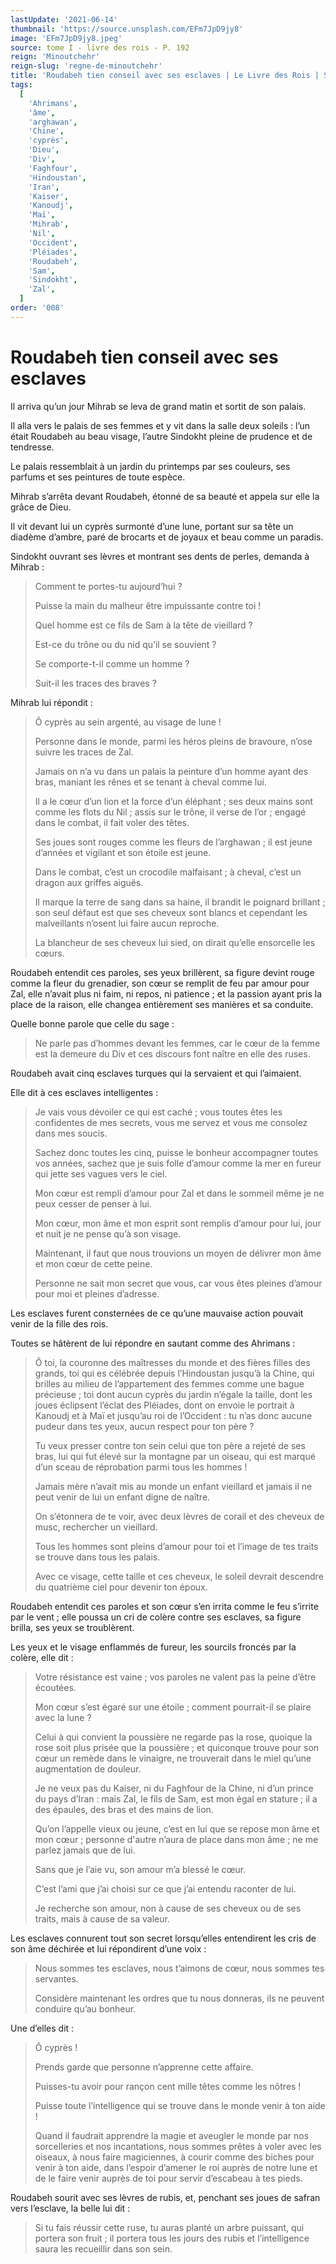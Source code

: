 ```yaml
---
lastUpdate: '2021-06-14'
thumbnail: 'https://source.unsplash.com/EFm7JpD9jy8'
image: 'EFm7JpD9jy8.jpeg'
source: tome I - livre des rois - P. 192
reign: 'Minoutchehr'
reign-slug: 'regne-de-minoutchehr'
title: 'Roudabeh tien conseil avec ses esclaves | Le Livre des Rois | Shâhnâmeh'
tags:
  [
    'Ahrimans',
    'âme',
    'arghawan',
    'Chine',
    'cyprès',
    'Dieu',
    'Div',
    'Faghfour',
    'Hindoustan',
    'Iran',
    'Kaiser',
    'Kanoudj',
    'Maï',
    'Mihrab',
    'Nil',
    'Occident',
    'Pléiades',
    'Roudabeh',
    'Sam',
    'Sindokht',
    'Zal',
  ]
order: '008'
---
```


# Roudabeh tien conseil avec ses esclaves

Il arriva qu’un jour Mihrab se leva de grand matin et sortit de son palais.

Il alla vers le palais de ses femmes et y vit dans la salle deux soleils : l’un était Roudabeh au beau visage, l’autre Sindokht pleine de prudence et de tendresse.

Le palais ressemblait à un jardin du printemps par ses couleurs, ses parfums et ses peintures de toute espèce.

Mihrab s’arrêta devant Roudabeh, étonné de sa beauté et appela sur elle la grâce de Dieu.

Il vit devant lui un cyprès surmonté d’une lune, portant sur sa tête un diadème d’ambre, paré de brocarts et de joyaux et beau comme un paradis.

Sindokht ouvrant ses lèvres et montrant ses dents de perles, demanda à Mihrab :

> Comment te portes-tu aujourd’hui ?
>
> Puisse la main du malheur être impuissante contre toi !
>
> Quel homme est ce fils de Sam à la tête de vieillard ?
>
> Est-ce du trône ou du nid qu’il se souvient ?
>
> Se comporte-t-il comme un homme ?
>
> Suit-il les traces des braves ?

Mihrab lui répondit :

> Ô cyprès au sein argenté, au visage de lune !
>
> Personne dans le monde, parmi les héros pleins de bravoure, n’ose suivre les traces de Zal.
>
> Jamais on n’a vu dans un palais la peinture d’un homme ayant des bras, maniant les rênes et se tenant à cheval comme lui.
>
> Il a le cœur d’un lion et la force d’un éléphant ; ses deux mains sont comme les flots du Nil ; assis sur le trône, il verse de l’or ; engagé dans le combat, il fait voler des têtes.
>
> Ses joues sont rouges comme les fleurs de l’arghawan ; il est jeune d’années et vigilant et son étoile est jeune.
>
> Dans le combat, c’est un crocodile malfaisant ; à cheval, c’est un dragon aux griffes aiguës.
>
> Il marque la terre de sang dans sa haine, il brandit le poignard brillant ; son seul défaut est que ses cheveux sont blancs et cependant les malveillants n’osent lui faire aucun reproche.
>
> La blancheur de ses cheveux lui sied, on dirait qu’elle ensorcelle les cœurs.

Roudabeh entendit ces paroles, ses yeux brillèrent, sa figure devint rouge comme la fleur du grenadier, son cœur se remplit de feu par amour pour Zal, elle n’avait plus ni faim, ni repos, ni patience ; et la passion ayant pris la place de la raison, elle changea entièrement ses manières et sa conduite.

Quelle bonne parole que celle du sage :

> Ne parle pas d’hommes devant les femmes, car le cœur de la femme est la demeure du Div et ces discours font naître en elle des ruses.

Roudabeh avait cinq esclaves turques qui la servaient et qui l’aimaient.

Elle dit à ces esclaves intelligentes :

> Je vais vous dévoiler ce qui est caché ; vous toutes êtes les confidentes de mes secrets, vous me servez et vous me consolez dans mes soucis.
>
> Sachez donc toutes les cinq, puisse le bonheur accompagner toutes vos années, sachez que je suis folle d’amour comme la mer en fureur qui jette ses vagues vers le ciel.
>
> Mon cœur est rempli d’amour pour Zal et dans le sommeil même je ne peux cesser de penser à lui.
>
> Mon cœur, mon âme et mon esprit sont remplis d’amour pour lui, jour et nuit je ne pense qu’à son visage.
>
> Maintenant, il faut que nous trouvions un moyen de délivrer mon âme et mon cœur de cette peine.
>
> Personne ne sait mon secret que vous, car vous êtes pleines d’amour pour moi et pleines d’adresse.

Les esclaves furent consternées de ce qu’une mauvaise action pouvait venir de la fille des rois.

Toutes se hâtèrent de lui répondre en sautant comme des Ahrimans :

> Ô toi, la couronne des maîtresses du monde et des fières filles des grands, toi qui es célébrée depuis l’Hindoustan jusqu’à la Chine, qui brilles au milieu de l’appartement des femmes comme une bague précieuse ; toi dont aucun cyprès du jardin n’égale la taille, dont les joues éclipsent l’éclat des Pléiades, dont on envoie le portrait à Kanoudj et à Maï et jusqu’au roi de l’Occident : tu n’as donc aucune pudeur dans tes yeux, aucun respect pour ton père ?
>
> Tu veux presser contre ton sein celui que ton père a rejeté de ses bras, lui qui fut élevé sur la montagne par un oiseau, qui est marqué d’un sceau de réprobation parmi tous les hommes !
>
> Jamais mère n’avait mis au monde un enfant vieillard et jamais il ne peut venir de lui un enfant digne de naître.
>
> On s’étonnera de te voir, avec deux lèvres de corail et des cheveux de musc, rechercher un vieillard.
>
> Tous les hommes sont pleins d’amour pour toi et l’image de tes traits se trouve dans tous les palais.
>
> Avec ce visage, cette taille et ces cheveux, le soleil devrait descendre du quatrième ciel pour devenir ton époux.

Roudabeh entendit ces paroles et son cœur s’en irrita comme le feu s’irrite par le vent ; elle poussa un cri de colère contre ses esclaves, sa figure brilla, ses yeux se troublèrent.

Les yeux et le visage enflammés de fureur, les sourcils froncés par la colère, elle dit :

> Votre résistance est vaine ; vos paroles ne valent pas la peine d’être écoutées.
>
> Mon cœur s’est égaré sur une étoile ; comment pourrait-il se plaire avec la lune ?
>
> Celui à qui convient la poussière ne regarde pas la rose, quoique la rose soit plus prisée que la poussière ; et quiconque trouve pour son cœur un remède dans le vinaigre, ne trouverait dans le miel qu’une augmentation de douleur.
>
> Je ne veux pas du Kaiser, ni du Faghfour de la Chine, ni d’un prince du pays d’Iran : mais Zal, le fils de Sam, est mon égal en stature ; il a des épaules, des bras et des mains de lion.
>
> Qu’on l’appelle vieux ou jeune, c’est en lui que se repose mon âme et mon cœur ; personne d'autre n’aura de place dans mon âme ; ne me parlez jamais que de lui.
>
> Sans que je l’aie vu, son amour m’a blessé le cœur.
>
> C’est l’ami que j’ai choisi sur ce que j’ai entendu raconter de lui.
>
> Je recherche son amour, non à cause de ses cheveux ou de ses traits, mais à cause de sa valeur.

Les esclaves connurent tout son secret lorsqu’elles entendirent les cris de son âme déchirée et lui répondirent d’une voix :

> Nous sommes tes esclaves, nous t’aimons de cœur, nous sommes tes servantes.
>
> Considère maintenant les ordres que tu nous donneras, ils ne peuvent conduire qu’au bonheur.

Une d’elles dit :

> Ô cyprès !
>
> Prends garde que personne n’apprenne cette affaire.
>
> Puisses-tu avoir pour rançon cent mille têtes comme les nôtres !
>
> Puisse toute l’intelligence qui se trouve dans le monde venir à ton aide !
>
> Quand il faudrait apprendre la magie et aveugler le monde par nos sorcelleries et nos incantations, nous sommes prêtes à voler avec les oiseaux, à nous faire magiciennes, à courir comme des biches pour venir à ton aide, dans l’espoir d’amener le roi auprès de notre lune et de le faire venir auprès de toi pour servir d’escabeau à tes pieds.

Roudabeh sourit avec ses lèvres de rubis, et, penchant ses joues de safran vers l’esclave, la belle lui dit :

> Si tu fais réussir cette ruse, tu auras planté un arbre puissant, qui portera son fruit ; il portera tous les jours des rubis et l’intelligence saura les recueillir dans son sein.
